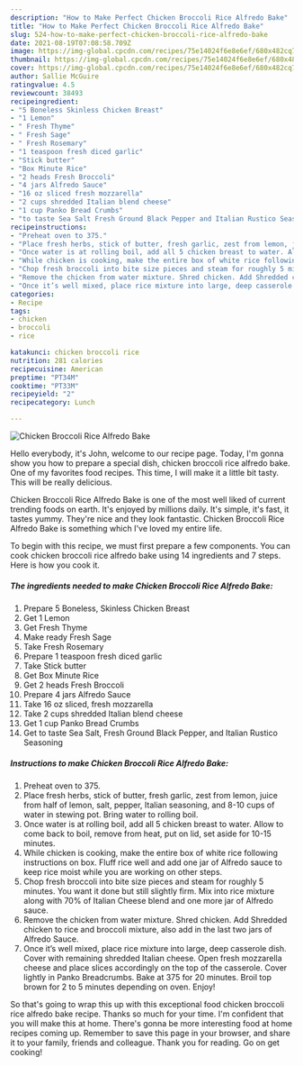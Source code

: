 ```yaml
---
description: "How to Make Perfect Chicken Broccoli Rice Alfredo Bake"
title: "How to Make Perfect Chicken Broccoli Rice Alfredo Bake"
slug: 524-how-to-make-perfect-chicken-broccoli-rice-alfredo-bake
date: 2021-08-19T07:08:58.709Z
image: https://img-global.cpcdn.com/recipes/75e14024f6e8e6ef/680x482cq70/chicken-broccoli-rice-alfredo-bake-recipe-main-photo.jpg
thumbnail: https://img-global.cpcdn.com/recipes/75e14024f6e8e6ef/680x482cq70/chicken-broccoli-rice-alfredo-bake-recipe-main-photo.jpg
cover: https://img-global.cpcdn.com/recipes/75e14024f6e8e6ef/680x482cq70/chicken-broccoli-rice-alfredo-bake-recipe-main-photo.jpg
author: Sallie McGuire
ratingvalue: 4.5
reviewcount: 38493
recipeingredient:
- "5 Boneless Skinless Chicken Breast"
- "1 Lemon"
- " Fresh Thyme"
- " Fresh Sage"
- " Fresh Rosemary"
- "1 teaspoon fresh diced garlic"
- "Stick butter"
- "Box Minute Rice"
- "2 heads Fresh Broccoli"
- "4 jars Alfredo Sauce"
- "16 oz sliced fresh mozzarella"
- "2 cups shredded Italian blend cheese"
- "1 cup Panko Bread Crumbs"
- "to taste Sea Salt Fresh Ground Black Pepper and Italian Rustico Seasoning"
recipeinstructions:
- "Preheat oven to 375."
- "Place fresh herbs, stick of butter, fresh garlic, zest from lemon, juice from half of lemon, salt, pepper, Italian seasoning, and 8-10 cups of water in stewing pot. Bring water to rolling boil."
- "Once water is at rolling boil, add all 5 chicken breast to water. Allow to come back to boil, remove from heat, put on lid, set aside for 10-15 minutes."
- "While chicken is cooking, make the entire box of white rice following instructions on box. Fluff rice well and add one jar of Alfredo sauce to keep rice moist while you are working on other steps."
- "Chop fresh broccoli into bite size pieces and steam for roughly 5 minutes. You want it done but still slightly firm. Mix into rice mixture along with 70% of Italian Cheese blend and one more jar of Alfredo sauce."
- "Remove the chicken from water mixture. Shred chicken. Add Shredded chicken to rice and broccoli mixture, also add in the last two jars of Alfredo Sauce."
- "Once it’s well mixed, place rice mixture into large, deep casserole dish. Cover with remaining shredded Italian cheese. Open fresh mozzarella cheese and place slices accordingly on the top of the casserole. Cover lightly in Panko Breadcrumbs. Bake at 375 for 20 minutes. Broil top brown for 2 to 5 minutes depending on oven. Enjoy!"
categories:
- Recipe
tags:
- chicken
- broccoli
- rice

katakunci: chicken broccoli rice 
nutrition: 281 calories
recipecuisine: American
preptime: "PT34M"
cooktime: "PT33M"
recipeyield: "2"
recipecategory: Lunch

---
```



![Chicken Broccoli Rice Alfredo Bake](https://img-global.cpcdn.com/recipes/75e14024f6e8e6ef/680x482cq70/chicken-broccoli-rice-alfredo-bake-recipe-main-photo.jpg)

Hello everybody, it's John, welcome to our recipe page. Today, I'm gonna show you how to prepare a special dish, chicken broccoli rice alfredo bake. One of my favorites food recipes. This time, I will make it a little bit tasty. This will be really delicious.



Chicken Broccoli Rice Alfredo Bake is one of the most well liked of current trending foods on earth. It's enjoyed by millions daily. It's simple, it's fast, it tastes yummy. They're nice and they look fantastic. Chicken Broccoli Rice Alfredo Bake is something which I've loved my entire life.


To begin with this recipe, we must first prepare a few components. You can cook chicken broccoli rice alfredo bake using 14 ingredients and 7 steps. Here is how you cook it.

<!--inarticleads1-->

##### The ingredients needed to make Chicken Broccoli Rice Alfredo Bake:

1. Prepare 5 Boneless, Skinless Chicken Breast
1. Get 1 Lemon
1. Get  Fresh Thyme
1. Make ready  Fresh Sage
1. Take  Fresh Rosemary
1. Prepare 1 teaspoon fresh diced garlic
1. Take Stick butter
1. Get Box Minute Rice
1. Get 2 heads Fresh Broccoli
1. Prepare 4 jars Alfredo Sauce
1. Take 16 oz sliced, fresh mozzarella
1. Take 2 cups shredded Italian blend cheese
1. Get 1 cup Panko Bread Crumbs
1. Get to taste Sea Salt, Fresh Ground Black Pepper, and Italian Rustico Seasoning




<!--inarticleads2-->

##### Instructions to make Chicken Broccoli Rice Alfredo Bake:

1. Preheat oven to 375.
1. Place fresh herbs, stick of butter, fresh garlic, zest from lemon, juice from half of lemon, salt, pepper, Italian seasoning, and 8-10 cups of water in stewing pot. Bring water to rolling boil.
1. Once water is at rolling boil, add all 5 chicken breast to water. Allow to come back to boil, remove from heat, put on lid, set aside for 10-15 minutes.
1. While chicken is cooking, make the entire box of white rice following instructions on box. Fluff rice well and add one jar of Alfredo sauce to keep rice moist while you are working on other steps.
1. Chop fresh broccoli into bite size pieces and steam for roughly 5 minutes. You want it done but still slightly firm. Mix into rice mixture along with 70% of Italian Cheese blend and one more jar of Alfredo sauce.
1. Remove the chicken from water mixture. Shred chicken. Add Shredded chicken to rice and broccoli mixture, also add in the last two jars of Alfredo Sauce.
1. Once it’s well mixed, place rice mixture into large, deep casserole dish. Cover with remaining shredded Italian cheese. Open fresh mozzarella cheese and place slices accordingly on the top of the casserole. Cover lightly in Panko Breadcrumbs. Bake at 375 for 20 minutes. Broil top brown for 2 to 5 minutes depending on oven. Enjoy!




So that's going to wrap this up with this exceptional food chicken broccoli rice alfredo bake recipe. Thanks so much for your time. I'm confident that you will make this at home. There's gonna be more interesting food at home recipes coming up. Remember to save this page in your browser, and share it to your family, friends and colleague. Thank you for reading. Go on get cooking!
